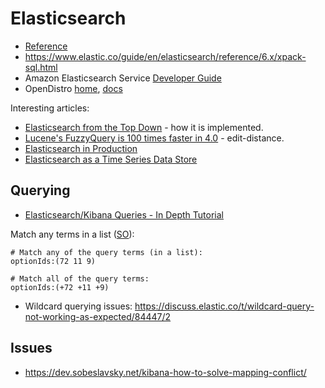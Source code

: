 # Elasticsearch

* [Reference](https://www.elastic.co/guide/en/elasticsearch/reference/current/index.html)
* <https://www.elastic.co/guide/en/elasticsearch/reference/6.x/xpack-sql.html>
* Amazon Elasticsearch Service [Developer Guide](https://docs.aws.amazon.com/elasticsearch-service/latest/developerguide/)
* OpenDistro [home](https://opendistro.github.io/), [docs](https://opendistro.github.io/for-elasticsearch-docs/)

Interesting articles:
* [Elasticsearch from the Top Down](https://www.elastic.co/blog/found-elasticsearch-top-down) - how it is implemented.
* [Lucene's FuzzyQuery is 100 times faster in 4.0](http://blog.mikemccandless.com/2011/03/lucenes-fuzzyquery-is-100-times-faster.html) - edit-distance.
* [Elasticsearch in Production](https://www.elastic.co/blog/found-elasticsearch-in-production)
* [Elasticsearch as a Time Series Data Store](https://www.elastic.co/blog/elasticsearch-as-a-time-series-data-store)

## Querying

* [Elasticsearch/Kibana Queries - In Depth Tutorial](https://www.timroes.de/2016/05/29/elasticsearch-kibana-queries-in-depth-tutorial/)

Match any terms in a list ([SO](https://stackoverflow.com/questions/50473420/lucene-query-for-array-and-in-all-in-any-in-operations)):



```
# Match any of the query terms (in a list):
optionIds:(72 11 9)

# Match all of the query terms:
optionIds:(+72 +11 +9)
```

* Wildcard querying issues: <https://discuss.elastic.co/t/wildcard-query-not-working-as-expected/84447/2>

## Issues

* <https://dev.sobeslavsky.net/kibana-how-to-solve-mapping-conflict/>
